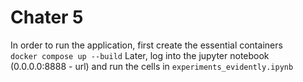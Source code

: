 # Chater 5

In order to run the application, first create the essential containers  
`docker compose up --build`
Later, log into the jupyter notebook (0.0.0.0:8888 - url) and run the cells in `experiments_evidently.ipynb`